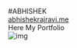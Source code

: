 #ABHISHEK<br><a href="http://abhishekrajravi.me/" target="_blank">abhishekrajravi.me</a><br>
Here My Portfolio<br>
![img](https://raw.githubusercontent.com/arrbxr/portfolio/master/img/portfolio.png)
